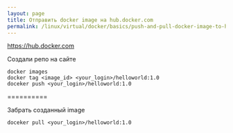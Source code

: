 ```yaml
---
layout: page
title: Отправить docker image на hub.docker.com
permalink: /linux/virtual/docker/basics/push-and-pull-docker-image-to-hub/
---
```



https://hub.docker.com  


Создали репо на сайте  

    docker images
    docker tag <image_id> <your_login>/helloworld:1.0
    doceker push <your_login>/helloworld:1.0

==========

Забрать созданный image  

    doceker pull <your_login>/helloworld:1.0
